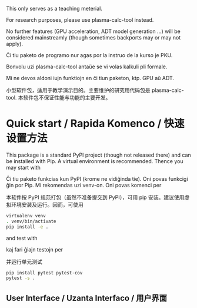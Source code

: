 This only serves as a teaching meterial.

For research purposes, please use plasma-calc-tool instead.

No further features (GPU acceleration, ADT model generation ...) will be considered mainstreamly (though sometimes backports may or may not apply).

Ĉi tiu paketo de programo nur agas por la instruo de la kurso je PKU.

Bonvolu uzi plasma-calc-tool antaŭe se vi volas kalkuli pli formale.

Mi ne devos aldoni iujn funktiojn en ĉi tiun paketon, ktp. GPU aŭ ADT.

小型软件包，适用于教学演示目的。主要维护的研究用代码包是 plasma-calc-tool. 本软件包不保证性能与功能的主要开发。

# Quick start / Rapida Komenco / 快速设置方法

This package is a standard PyPI project (though not released there) and can be installed with Pip. A virtual environment is recommended. Thence you may start with

Ĉi tiu paketo funkcias kun PyPI (krome ne vidiĝinda tie). Oni povas funkcigi ĝin por Pip. Mi rekomendas uzi venv-on. Oni povas komenci per

本软件按 PyPI 规范打包（虽然不准备提交到 PyPI），可用 pip 安装。建议使用虚拟环境安装及运行。因而，可使用

```bash
virtualenv venv
. venv/bin/activate
pip install -e .
```

and test with

kaj fari ĝiajn testojn per

并运行单元测试

```bash
pip install pytest pytest-cov
pytest -s .
```

## User Interface / Uzanta Interfaco / 用户界面
